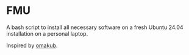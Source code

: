 # FMU

A bash script to install all necessary software on a fresh Ubuntu 24.04 installation on a personal laptop.

Inspired by [omakub](https://github.com/basecamp/omakub).